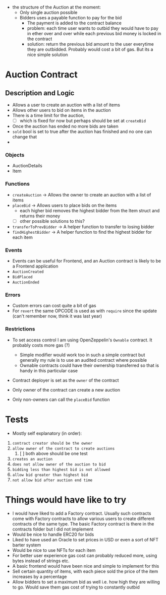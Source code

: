 - the structure of the Auction at the moment: 
  - Only single auction possible
  - Bidders uses a payable function to pay for the bid
    - The payment is added to the contract balance
    - problem: each time user wants to outbid they would have to pay in ether over and over while each previous bid money is locked in the contract
    - solution: return the previous bid amount to the user everytime they are outbidded. Probably would cost a bit of gas. But its a nice simple solution


# Auction Contract

## Description and Logic

- Allows a user to create an auction with a list of items
- Allows other users to bid on items in the auction
- There is a time limit for the auction, 
  - [ ] which is fixed for now but perhaps should be set at `createBid`
- Once the auction has ended no more bids are taken
- `sold` bool is set to true after the auction has finished and no one can change that
- 

### Objects
- AuctionDetails
- Item

### Functions
- `createAuction` -> Allows the owner to create an auction with a list of items
- `placeBid` -> Allows users to place bids on the items
  - each higher bid removes the highest bidder from the Item struct and returns their money
  - [ ] other possible solutions to this?
- `transferToPrevBidder` -> A helper function to transfer to losing bidder
- `findHighestBidder` -> A helper function to find the highest bidder for each item
### Events
- Events can be useful for Frontend, and an Auction contract is likely to be a Frontend application 
- `AuctionCreated`
- `BidPlaced`
- `AuctionEnded`

### Errors
- Custom errors can cost quite a bit of gas 
- For `revert` the same OPCODE is used as with `require` since the update (can't remember now, think it was last year)

### Restrictions
- To set access control I am using OpenZeppelin's `Ownable` contract. It probably costs more gas (?)
  - Simple modifier would work too in such a simple contract but generally my rule is to use an audited contract where possible
  - Ownable contracts could have their ownership transferred so that is handy in this particular case

- Contract deployer is set as the `owner` of the contract
- Only owner of the contract can create a new auction 
- Only non-owners can call the `placeBid` function


# Tests
- Mostly self explanatory (in order):
1. `contract creator should be the owner`
2. `allow owner of the contract to create auctions`
   1. [ ] both above should be one test
3. `creates an auction`
4. `does not allow owner of the auction to bid`
5. `bidding less than highest bid is not allowed`
6. `allow bid greater than highest bid`
7. `not allow bid after auction end time`

# Things would have like to try
- I would have liked to add a Factory contract. Usually such contracts come with Factory contracts to allow various users to create different contracts of the same type. The basic Factory contract is there in the contracts folder but I did not implement
- Would be nice to handle ERC20 for bids
- Liked to have used an Oracle to set prices in USD or even a sort of NFT barter system
- Would be nice to use NFTs  for each item 
- For better user experience gas cost can probably reduced more, using bytes instead of strings etc.
- A basic frontend would have been nice and simple to implement for this
- Sell certain quantity of items, with each piece sold the price of the item increases by a percentage
- Allow bidders to set a maximum bid as well i.e. how high they are willing to go. Would save them gas cost of trying to constantly outbid